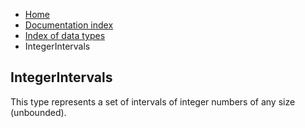 <ul class="breadcrumb">
    <li><a href="">Home</a></li>
    <li><a href="documentation">Documentation index</a></li>
    <li><a href="types/">Index of data types</a></li>
    <li>IntegerIntervals</li>
</ul>

## IntegerIntervals

This type represents a set of intervals of integer numbers of any size (unbounded).

